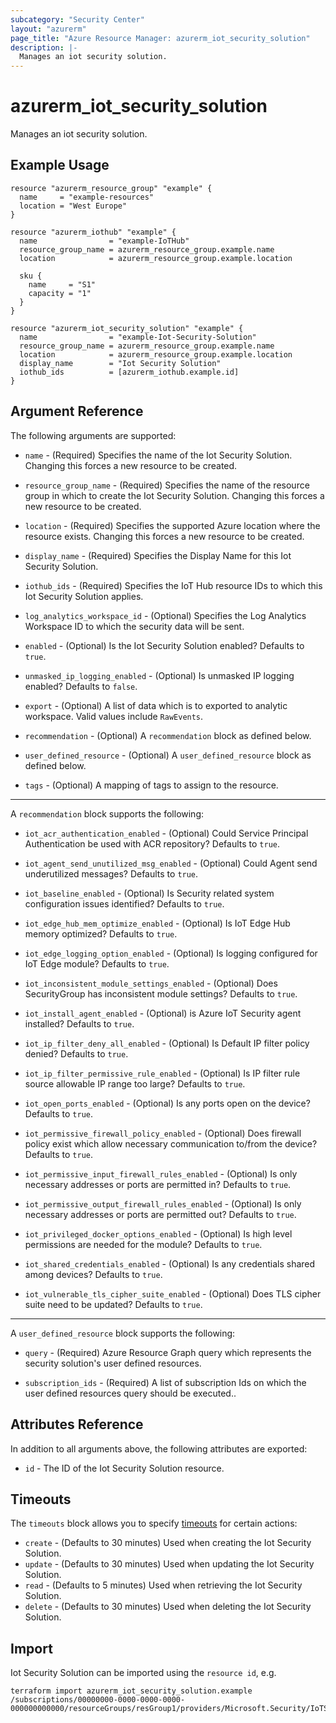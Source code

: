 ```yaml
---
subcategory: "Security Center"
layout: "azurerm"
page_title: "Azure Resource Manager: azurerm_iot_security_solution"
description: |-
  Manages an iot security solution.
---
```


# azurerm_iot_security_solution

Manages an iot security solution.

## Example Usage

```hcl
resource "azurerm_resource_group" "example" {
  name     = "example-resources"
  location = "West Europe"
}

resource "azurerm_iothub" "example" {
  name                = "example-IoTHub"
  resource_group_name = azurerm_resource_group.example.name
  location            = azurerm_resource_group.example.location

  sku {
    name     = "S1"
    capacity = "1"
  }
}

resource "azurerm_iot_security_solution" "example" {
  name                = "example-Iot-Security-Solution"
  resource_group_name = azurerm_resource_group.example.name
  location            = azurerm_resource_group.example.location
  display_name        = "Iot Security Solution"
  iothub_ids          = [azurerm_iothub.example.id]
}
```

## Argument Reference

The following arguments are supported:

* `name` - (Required) Specifies the name of the Iot Security Solution. Changing this forces a new resource to be created.

* `resource_group_name` - (Required) Specifies the name of the resource group in which to create the Iot Security Solution. Changing this forces a new resource to be created.

* `location` - (Required) Specifies the supported Azure location where the resource exists. Changing this forces a new resource to be created.

* `display_name` - (Required) Specifies the Display Name for this Iot Security Solution.

* `iothub_ids` - (Required) Specifies the IoT Hub resource IDs to which this Iot Security Solution applies.

* `log_analytics_workspace_id` - (Optional) Specifies the Log Analytics Workspace ID to which the security data will be sent.

* `enabled` - (Optional) Is the Iot Security Solution enabled? Defaults to `true`.

* `unmasked_ip_logging_enabled` - (Optional) Is unmasked IP logging enabled? Defaults to `false`.

* `export` - (Optional) A list of data which is to exported to analytic workspace. Valid values include `RawEvents`.

* `recommendation` - (Optional) A `recommendation` block as defined below.

* `user_defined_resource` - (Optional) A `user_defined_resource` block as defined below.

* `tags` - (Optional) A mapping of tags to assign to the resource.

---

A `recommendation` block supports the following:

* `iot_acr_authentication_enabled` - (Optional) Could Service Principal Authentication be used with ACR repository? Defaults to `true`.

* `iot_agent_send_unutilized_msg_enabled` - (Optional) Could Agent send underutilized messages? Defaults to `true`.

* `iot_baseline_enabled` - (Optional) Is Security related system configuration issues identified? Defaults to `true`.

* `iot_edge_hub_mem_optimize_enabled` - (Optional) Is IoT Edge Hub memory optimized? Defaults to `true`.

* `iot_edge_logging_option_enabled` - (Optional) Is logging configured for IoT Edge module? Defaults to `true`.

* `iot_inconsistent_module_settings_enabled` - (Optional) Does SecurityGroup has inconsistent module settings? Defaults to `true`.

* `iot_install_agent_enabled` - (Optional) is Azure IoT Security agent installed? Defaults to `true`.

* `iot_ip_filter_deny_all_enabled` - (Optional) Is Default IP filter policy denied? Defaults to `true`.

* `iot_ip_filter_permissive_rule_enabled` - (Optional) Is IP filter rule source allowable IP range too large? Defaults to `true`.

* `iot_open_ports_enabled` - (Optional) Is any ports open on the device? Defaults to `true`.

* `iot_permissive_firewall_policy_enabled` - (Optional) Does firewall policy exist which allow necessary communication to/from the device? Defaults to `true`.

* `iot_permissive_input_firewall_rules_enabled` - (Optional) Is only necessary addresses or ports are permitted in? Defaults to `true`.

* `iot_permissive_output_firewall_rules_enabled` - (Optional) Is only necessary addresses or ports are permitted out? Defaults to `true`.

* `iot_privileged_docker_options_enabled` - (Optional) Is high level permissions are needed for the module? Defaults to `true`.

* `iot_shared_credentials_enabled` - (Optional) Is any credentials shared among devices? Defaults to `true`.

* `iot_vulnerable_tls_cipher_suite_enabled` - (Optional) Does TLS cipher suite need to be updated? Defaults to `true`.

---

A `user_defined_resource` block supports the following:

* `query` - (Required) Azure Resource Graph query which represents the security solution's user defined resources.

* `subscription_ids` - (Required) A list of subscription Ids on which the user defined resources query should be executed..

## Attributes Reference

In addition to all arguments above, the following attributes are exported:

* `id` - The ID of the Iot Security Solution resource.

## Timeouts

The `timeouts` block allows you to specify [timeouts](https://www.terraform.io/docs/configuration/resources.html#timeouts) for certain actions:

* `create` - (Defaults to 30 minutes) Used when creating the Iot Security Solution.
* `update` - (Defaults to 30 minutes) Used when updating the Iot Security Solution.
* `read` - (Defaults to 5 minutes) Used when retrieving the Iot Security Solution.
* `delete` - (Defaults to 30 minutes) Used when deleting the Iot Security Solution.

## Import

Iot Security Solution can be imported using the `resource id`, e.g.

```shell
terraform import azurerm_iot_security_solution.example /subscriptions/00000000-0000-0000-0000-000000000000/resourceGroups/resGroup1/providers/Microsoft.Security/IoTSecuritySolutions/solution1
```
